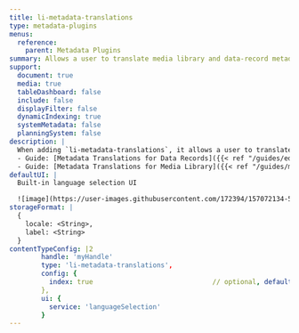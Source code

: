 ```yaml
---
title: li-metadata-translations
type: metadata-plugins
menus:
  reference:
    parent: Metadata Plugins
summary: Allows a user to translate media library and data-record metadata into different languages.
support:
  document: true
  media: true
  tableDashboard: false
  include: false
  displayFilter: false
  dynamicIndexing: true
  systemMetadata: false
  planningSystem: false
description: |
  When adding `li-metadata-translations`, it allows a user to translate metadata into different languages. Metadata translations are supported for the Media Library and Data Records.
  - Guide: [Metadata Translations for Data Records]({{< ref "/guides/editor/metadata-translations" >}})
  - Guide: [Metadata Translations for Media Library]({{< ref "/guides/media-library/media-library-setup" >}})
defaultUI: |
  Built-in language selection UI

  ![image](https://user-images.githubusercontent.com/172394/157072134-5d2be902-3416-4ab3-8047-eb74760b6b5a.png)
storageFormat: |
  {
    locale: <String>,
    label: <String>
  }
contentTypeConfig: |2
        handle: 'myHandle'
        type: 'li-metadata-translations',
        config: {
          index: true                              // optional, default: false, added in {{< release "release-2023-07" >}}
        },
        ui: {
          service: 'languageSelection'
        }
---
```

